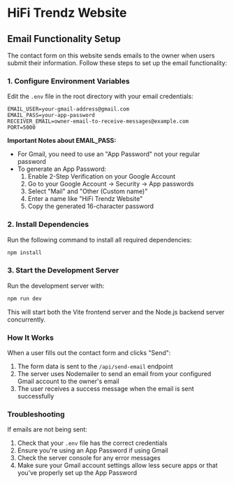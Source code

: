 # HiFi Trendz Website

## Email Functionality Setup

The contact form on this website sends emails to the owner when users submit their information. Follow these steps to set up the email functionality:

### 1. Configure Environment Variables

Edit the `.env` file in the root directory with your email credentials:

```
EMAIL_USER=your-gmail-address@gmail.com
EMAIL_PASS=your-app-password
RECEIVER_EMAIL=owner-email-to-receive-messages@example.com
PORT=5000
```

**Important Notes about EMAIL_PASS:**
- For Gmail, you need to use an "App Password" not your regular password
- To generate an App Password:
  1. Enable 2-Step Verification on your Google Account
  2. Go to your Google Account → Security → App passwords
  3. Select "Mail" and "Other (Custom name)"
  4. Enter a name like "HiFi Trendz Website"
  5. Copy the generated 16-character password

### 2. Install Dependencies

Run the following command to install all required dependencies:

```bash
npm install
```

### 3. Start the Development Server

Run the development server with:

```bash
npm run dev
```

This will start both the Vite frontend server and the Node.js backend server concurrently.

### How It Works

When a user fills out the contact form and clicks "Send":

1. The form data is sent to the `/api/send-email` endpoint
2. The server uses Nodemailer to send an email from your configured Gmail account to the owner's email
3. The user receives a success message when the email is sent successfully

### Troubleshooting

If emails are not being sent:

1. Check that your `.env` file has the correct credentials
2. Ensure you're using an App Password if using Gmail
3. Check the server console for any error messages
4. Make sure your Gmail account settings allow less secure apps or that you've properly set up the App Password